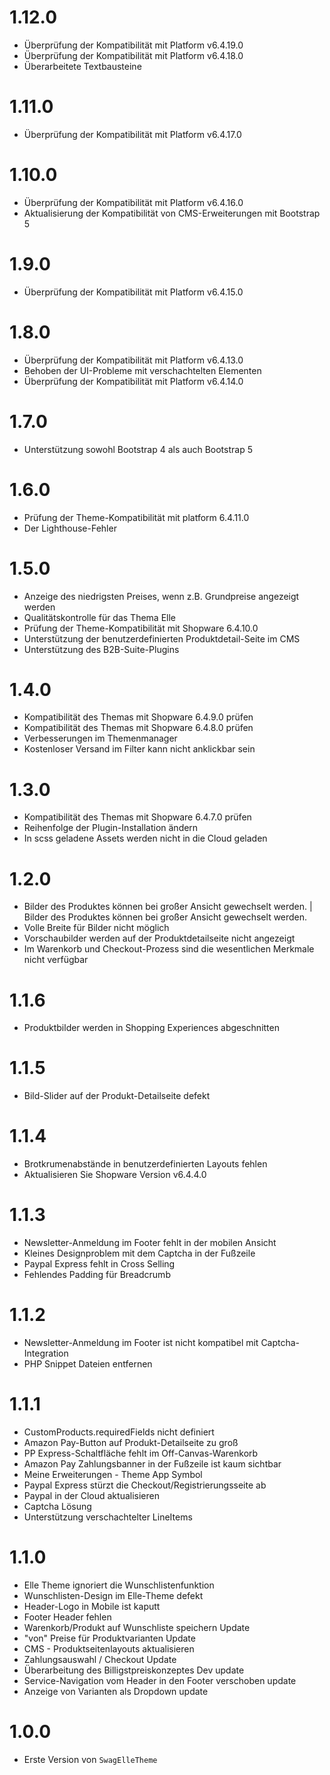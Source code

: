 # 1.12.0
- Überprüfung der Kompatibilität mit Platform v6.4.19.0
- Überprüfung der Kompatibilität mit Platform v6.4.18.0
- Überarbeitete Textbausteine

# 1.11.0
- Überprüfung der Kompatibilität mit Platform v6.4.17.0

# 1.10.0
- Überprüfung der Kompatibilität mit Platform v6.4.16.0
- Aktualisierung der Kompatibilität von CMS-Erweiterungen mit Bootstrap 5

# 1.9.0
- Überprüfung der Kompatibilität mit Platform v6.4.15.0

# 1.8.0
- Überprüfung der Kompatibilität mit Platform v6.4.13.0
- Behoben der UI-Probleme mit verschachtelten Elementen
- Überprüfung der Kompatibilität mit Platform v6.4.14.0

# 1.7.0
- Unterstützung sowohl Bootstrap 4 als auch Bootstrap 5

# 1.6.0
- Prüfung der Theme-Kompatibilität mit platform 6.4.11.0
- Der Lighthouse-Fehler

# 1.5.0
- Anzeige des niedrigsten Preises, wenn z.B. Grundpreise angezeigt werden
- Qualitätskontrolle für das Thema Elle
- Prüfung der Theme-Kompatibilität mit Shopware 6.4.10.0
- Unterstützung der benutzerdefinierten Produktdetail-Seite im CMS
- Unterstützung des B2B-Suite-Plugins

# 1.4.0
- Kompatibilität des Themas mit Shopware 6.4.9.0 prüfen
- Kompatibilität des Themas mit Shopware 6.4.8.0 prüfen
- Verbesserungen im Themenmanager
- Kostenloser Versand im Filter kann nicht anklickbar sein

# 1.3.0
- Kompatibilität des Themas mit Shopware 6.4.7.0 prüfen
- Reihenfolge der Plugin-Installation ändern
- In scss geladene Assets werden nicht in die Cloud geladen

# 1.2.0
- Bilder des Produktes können bei großer Ansicht gewechselt werden. | Bilder des Produktes können bei großer Ansicht gewechselt werden.
- Volle Breite für Bilder nicht möglich
- Vorschaubilder werden auf der Produktdetailseite nicht angezeigt
- Im Warenkorb und Checkout-Prozess sind die wesentlichen Merkmale nicht verfügbar

# 1.1.6
- Produktbilder werden in Shopping Experiences abgeschnitten

# 1.1.5
- Bild-Slider auf der Produkt-Detailseite defekt

# 1.1.4
- Brotkrumenabstände in benutzerdefinierten Layouts fehlen
- Aktualisieren Sie Shopware Version v6.4.4.0

# 1.1.3
- Newsletter-Anmeldung im Footer fehlt in der mobilen Ansicht
- Kleines Designproblem mit dem Captcha in der Fußzeile
- Paypal Express fehlt in Cross Selling
- Fehlendes Padding für Breadcrumb

# 1.1.2
- Newsletter-Anmeldung im Footer ist nicht kompatibel mit Captcha-Integration
- PHP Snippet Dateien entfernen

# 1.1.1
- CustomProducts.requiredFields nicht definiert
- Amazon Pay-Button auf Produkt-Detailseite zu groß
- PP Express-Schaltfläche fehlt im Off-Canvas-Warenkorb
- Amazon Pay Zahlungsbanner in der Fußzeile ist kaum sichtbar
- Meine Erweiterungen - Theme App Symbol
- Paypal Express stürzt die Checkout/Registrierungsseite ab
- Paypal in der Cloud aktualisieren
- Captcha Lösung
- Unterstützung verschachtelter LineItems

# 1.1.0
- Elle Theme ignoriert die Wunschlistenfunktion
- Wunschlisten-Design im Elle-Theme defekt
- Header-Logo in Mobile ist kaputt
- Footer Header fehlen
- Warenkorb/Produkt auf Wunschliste speichern Update
- "von" Preise für Produktvarianten Update
- CMS - Produktseitenlayouts aktualisieren
- Zahlungsauswahl / Checkout Update
- Überarbeitung des Billigstpreiskonzeptes Dev update
- Service-Navigation vom Header in den Footer verschoben update
- Anzeige von Varianten als Dropdown update

# 1.0.0
- Erste Version von `SwagElleTheme`
